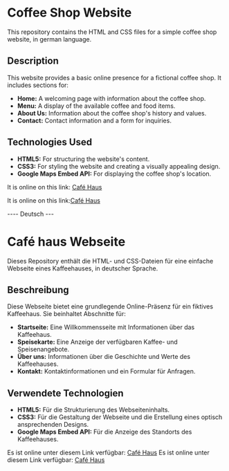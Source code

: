 

# Coffee Shop Website

This repository contains the HTML and CSS files for a simple coffee shop website, in german language.

## Description

This website provides a basic online presence for a fictional coffee shop. It includes sections for:

* **Home:** A welcoming page with information about the coffee shop.
* **Menu:** A display of the available coffee and food items.
* **About Us:** Information about the coffee shop's history and values.
* **Contact:** Contact information and a form for inquiries.

## Technologies Used

* **HTML5:** For structuring the website's content.
* **CSS3:** For styling the website and creating a visually appealing design.
* **Google Maps Embed API:** For displaying the coffee shop's location.

It is online on this link: <a href="https://cafe-haus.vercel.app/" target="_blank" rel="noopener noreferrer"> Café Haus</a>

It is online on this link:[Café Haus](https://cafe-haus.vercel.app/)

---- Deutsch ---

# Café haus Webseite

Dieses Repository enthält die HTML- und CSS-Dateien für eine einfache Webseite eines Kaffeehauses, in deutscher Sprache.

## Beschreibung

Diese Webseite bietet eine grundlegende Online-Präsenz für ein fiktives Kaffeehaus. Sie beinhaltet Abschnitte für:

* **Startseite:** Eine Willkommensseite mit Informationen über das Kaffeehaus.
* **Speisekarte:** Eine Anzeige der verfügbaren Kaffee- und Speisenangebote.
* **Über uns:** Informationen über die Geschichte und Werte des Kaffeehauses.
* **Kontakt:** Kontaktinformationen und ein Formular für Anfragen.

## Verwendete Technologien

* **HTML5:** Für die Strukturierung des Webseiteninhalts.
* **CSS3:** Für die Gestaltung der Webseite und die Erstellung eines optisch ansprechenden Designs.
* **Google Maps Embed API:** Für die Anzeige des Standorts des Kaffeehauses.

Es ist online unter diesem Link verfügbar: <a href="https://cafe-haus.vercel.app/" target="_blank" rel="noopener noreferrer"> Café Haus</a>
Es ist online unter diesem Link verfügbar: [Café Haus](https://cafe-haus.vercel.app/)
